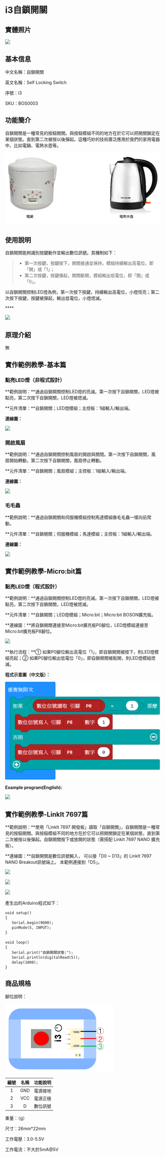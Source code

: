 # i3自鎖開關

## 實體照片

![](<../../../.gitbook/assets/boson\_自锁开关\_实物图片 (3) (3) (3) (3) (2).jpg>)

## 基本信息

中文名稱：自鎖開關

英文名稱：Self Locking Switch

序號：i3

SKU：BOS0003

## 功能簡介

自鎖開關是一種常見的按鈕開關。與按鈕模組不同的地方在於它可以把開關鎖定在某個狀態。直到第二次被按以後彈起。這種巧妙的技術廣泛應用於我們的家用電器中，比如電鍋、電熱水壺等。

![](<../../../.gitbook/assets/self_locking_switch_intro (1).png>)

## 使用說明

自鎖開關能夠識別按鍵動作並輸出數位訊號。其機制如下：

> * 第一次按鍵，按鍵按下，開關接通並保持，模組持續輸出高電位，即「開」或「1」；
> * 第二次按鍵，按鍵彈起，開關斷開，模組輸出低電位，即「關」或「0」。

以自鎖開關控制LED燈為例，第一次按下按鍵，持續輸出高電位，小燈恆亮；第二次按下按鍵，按鍵被彈起，輸出低電位，小燈熄滅。

\*\*\*\*

![](<../../../.gitbook/assets/boson\_自锁开关\_应用样例1\_连线图 (3) (3) (3) (3) (2).png>)

## 原理介紹

無

## 實作範例教學-基本篇

### 點亮LED燈（非程式設計）

**範例說明：**通過自鎖開關控制LED燈的亮滅。第一次按下自鎖開關，LED燈被點亮，第二次按下自鎖開關，LED燈被熄滅。

**元件清單：**自鎖開關；LED燈模組；主控板：1組輸入/輸出端。

**連線圖：**

![](../../../.gitbook/assets/boson\_自锁开关\_应用样例1\_连线图.png)

### 開啟風扇

**範例說明：**通過自鎖開關控制風扇的開啟與關閉。第一次按下自鎖開關，風扇開始轉動，第二次按下自鎖開關，風扇停止轉動。

**元件清單：**自鎖開關；風扇模組；主控板：1組輸入/輸出端。

**連線圖：**

![](<../../../.gitbook/assets/boson\_自锁开关\_应用样例3\_连线图 (1).png>)

### 毛毛蟲

**範例說明：**通過自鎖開關和伺服機模組控制馬達模組像毛毛蟲一樣向前爬動。

**元件清單：**自鎖開關；伺服機模組；馬達模組；主控板：1組輸入/輸出端。

**連線圖：**

![](<../../../.gitbook/assets/boson\_自锁开关\_应用样例4\_连线图 (4) (4) (4) (2).png>)

## 實作範例教學-Micro:bit篇

### 點亮LED燈（程式設計）

**範例說明：**通過自鎖開關控制LED燈的亮滅。第一次按下自鎖開關，LED燈被點亮，第二次按下自鎖開關，LED燈被熄滅。

**元件清單：**自鎖開關；LED燈模組；Micro:bit；Micro:bit BOSON擴充板。

**連線圖：**將自鎖開關連接至Micro:bit擴充板P0腳位，LED燈模組連接至Micro:bit擴充板P8腳位。

![](<../../../.gitbook/assets/boson\_自锁开关\_应用样例2\_连线图 (1) (1).png>)

**執行流程：**① 如果P0腳位輸出高電位「1」，即自鎖開關被按下，則LED燈模組亮起；② 如果P0腳位輸出低電位「0」，即自鎖開關被鬆開，則LED燈模組熄滅。

**程式示意圖（中文版）：**

![](<../../../.gitbook/assets/self_locking_switch_prg_ch_tw (3) (3) (1).png>)

**Example program(English):**

![](<../../../.gitbook/assets/led_module_prg1\_en (3) (1) (7).png>)

## 實作範例教學-**LinkIt 7697**篇

**範例說明：**使用「LinkIt 7697 開發板」讀取「自鎖開關」，自鎖開關是一種常見的按鈕開關。與按鈕模組不同的地方在於它可以把開關鎖定在某個狀態，直到第二次被按以後彈起。自鎖開關按下或放開的狀態（需搭配 LinkIt 7697 NANO 擴充板）。

**連線圖：**自鎖開關是數位訊號輸入， 可以接「D0 \~ D13」的 LinkIt 7697 NANO Breakout訊號端上。 本範例連接到「D5」。

![](../../../.gitbook/assets/self_locking\_7697\_1.jpg)

![](../../../.gitbook/assets/self_locking\_7697\_2.png)

![](../../../.gitbook/assets/self_locking\_7697\_3.png)

產生出的Arduino程式如下：

```
void setup()
{
   Serial.begin(9600);
   pinMode(5, INPUT);
}

void loop()
{
   Serial.print("自鎖開關狀態:");
   Serial.println(digitalRead(5));
   delay(1000);
}
```

## 商品規格

腳位說明：

![](../../../.gitbook/assets/self_locking_switch_spec.png)

| **編號** | **名稱** | **功能說明** |
| :----: | :----: | :------: |
|    1   |   GND  |   電源接地   |
|    2   |   VCC  |   電源正極   |
|    3   |    D   |   數位訊號   |

重量：（g）

尺寸：26mm\*22mm

工作電壓：3.0-5.5V

工作電流：不大於5mA@5V
